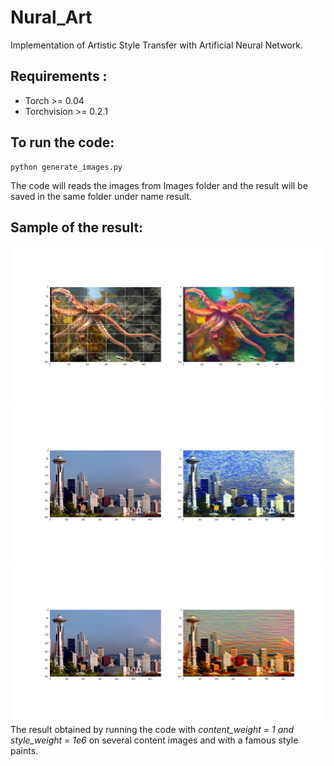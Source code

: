 # Nural_Art
Implementation of Artistic Style Transfer with Artificial Neural Network.

## Requirements :
* Torch >= 0.04
* Torchvision >= 0.2.1

## To run the code:
```
python generate_images.py
```

The code will reads the images from Images folder and the result will be saved in the same folder under name result.

## Sample of the result:
![Octopus with delaunay](/Images/octopus_result.jpg)
![Space with the starry night](/Images/space_needle2_lgram.jpg)
![Space with screem](/Images/space_needle_lgram.jpg)
The result obtained by running the code with <i>content_weight = 1 and style_weight = 1e6</i> on several content images and with a famous style paints.    
